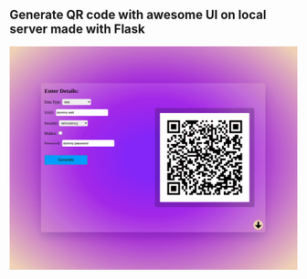 ## Generate QR code with awesome UI on local server made with Flask

![alt screenshot](/static/screenshot-min.png)
